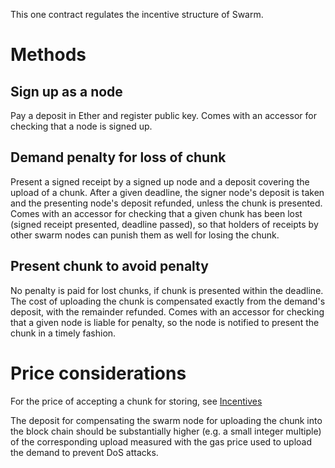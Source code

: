 This one contract regulates the incentive structure of Swarm.

# Methods

## Sign up as a node

Pay a deposit in Ether and register public key. Comes with an accessor for checking that a node is signed up.

## Demand penalty for loss of chunk

Present a signed receipt by a signed up node and a deposit covering the upload of a chunk. After a given deadline, the signer node's deposit is taken and the presenting node's deposit refunded, unless the chunk is presented. Comes with an accessor for checking that a given chunk has been lost (signed receipt presented, deadline passed), so that holders of receipts by other swarm nodes can punish them as well for losing the chunk.

## Present chunk to avoid penalty

No penalty is paid for lost chunks, if chunk is presented within the deadline. The cost of uploading the chunk is compensated exactly from the demand's deposit, with the remainder refunded. Comes with an accessor for checking that a given node is liable for penalty, so the node is notified to present the chunk in a timely fashion.

# Price considerations

For the price of accepting a chunk for storing, see [Incentives](https://github.com/ethersphere/swarm/blob/master/doc/incentives.md)

The deposit for compensating the swarm node for uploading the chunk into the block chain should be substantially higher (e.g. a small integer multiple) of the corresponding upload measured with the gas price used to upload the demand to prevent DoS attacks.

